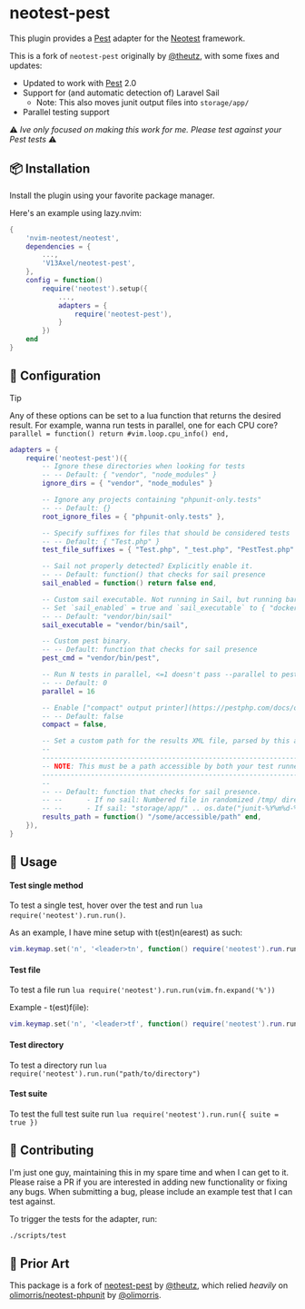 # neotest-pest

This plugin provides a [Pest](https://pestphp.com) adapter for the [Neotest](https://github.com/nvim-neotest/neotest) framework.

This is a fork of `neotest-pest` originally by [@theutz](https://github.com/theutz/neotest-pest), with some fixes and updates:

- Updated to work with [Pest](https://pestphp.com) 2.0
- Support for (and automatic detection of) Laravel Sail
  - Note: This also moves junit output files into `storage/app/`
- Parallel testing support

:warning: _Ive only focused on making this work for me. Please test against your Pest tests_ :warning:

## :package: Installation

Install the plugin using your favorite package manager.

Here's an example using lazy.nvim:

```lua
{
    'nvim-neotest/neotest',
    dependencies = {
        ...,
        'V13Axel/neotest-pest',
    },
    config = function()
        require('neotest').setup({
            ...,
            adapters = {
                require('neotest-pest'),
            }
        })
    end
}
```

## :wrench: Configuration

> [!TIP]
> Any of these options can be set to a lua function that returns the desired result. For example, wanna run tests in parallel, one for each CPU core?
> `parallel = function() return #vim.loop.cpu_info() end,`

```lua
adapters = {
    require('neotest-pest')({
        -- Ignore these directories when looking for tests
        -- -- Default: { "vendor", "node_modules" }
        ignore_dirs = { "vendor", "node_modules" }

        -- Ignore any projects containing "phpunit-only.tests"
        -- -- Default: {}
        root_ignore_files = { "phpunit-only.tests" },

        -- Specify suffixes for files that should be considered tests
        -- -- Default: { "Test.php" }
        test_file_suffixes = { "Test.php", "_test.php", "PestTest.php" },

        -- Sail not properly detected? Explicitly enable it.
        -- -- Default: function() that checks for sail presence
        sail_enabled = function() return false end,

        -- Custom sail executable. Not running in Sail, but running bare Docker?
        -- Set `sail_enabled` = true and `sail_executable` to { "docker", "exec", "[somecontainer]" }
        -- -- Default: "vendor/bin/sail"
        sail_executable = "vendor/bin/sail",

        -- Custom pest binary.
        -- -- Default: function that checks for sail presence
        pest_cmd = "vendor/bin/pest",

        -- Run N tests in parallel, <=1 doesn't pass --parallel to pest at all
        -- -- Default: 0
        parallel = 16

        -- Enable ["compact" output printer](https://pestphp.com/docs/optimizing-tests#content-compact-printer)
        -- -- Default: false
        compact = false,

        -- Set a custom path for the results XML file, parsed by this adapter
        --
        ------------------------------------------------------------------------------------
        -- NOTE: This must be a path accessible by both your test runner AND your editor! --
        ------------------------------------------------------------------------------------
        --
        -- -- Default: function that checks for sail presence.
        -- --      - If no sail: Numbered file in randomized /tmp/ directory (using async.fn.tempname())
        -- --      - If sail: "storage/app/" .. os.date("junit-%Y%m%d-%H%M%S")
        results_path = function() "/some/accessible/path" end,
    }),
}
```

## :rocket: Usage

#### Test single method

To test a single test, hover over the test and run `lua require('neotest').run.run()`.

As an example, I have mine setup with <leader>t(est)n(earest) as such:

```lua
vim.keymap.set('n', '<leader>tn', function() require('neotest').run.run() end)
```

#### Test file

To test a file run `lua require('neotest').run.run(vim.fn.expand('%'))`

Example - <leader>t(est)f(ile):

```lua
vim.keymap.set('n', '<leader>tf', function() require('neotest').run.run(vim.fn.expand('%')) end)
```

#### Test directory

To test a directory run `lua require('neotest').run.run("path/to/directory")`

#### Test suite

To test the full test suite run `lua require('neotest').run.run({ suite = true })`

## :gift: Contributing

I'm just one guy, maintaining this in my spare time and when I can get to it. Please raise a PR if you are interested in adding new functionality or fixing any bugs. When submitting a bug, please include an example test that I can test against.

To trigger the tests for the adapter, run:

```sh
./scripts/test
```

## :clap: Prior Art

This package is a fork of [neotest-pest](https://github.com/theutz/neotest-pest) by [@theutz](https://github.com/olimorris), which relied _heavily_ on [olimorris/neotest-phpunit](https://github.com/olimorris/neotest-phpunit) by [@olimorris](https://github.com/olimorris).
